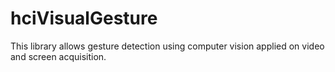 # hciVisualGesture
This library allows gesture detection using computer vision applied on video and screen acquisition.

